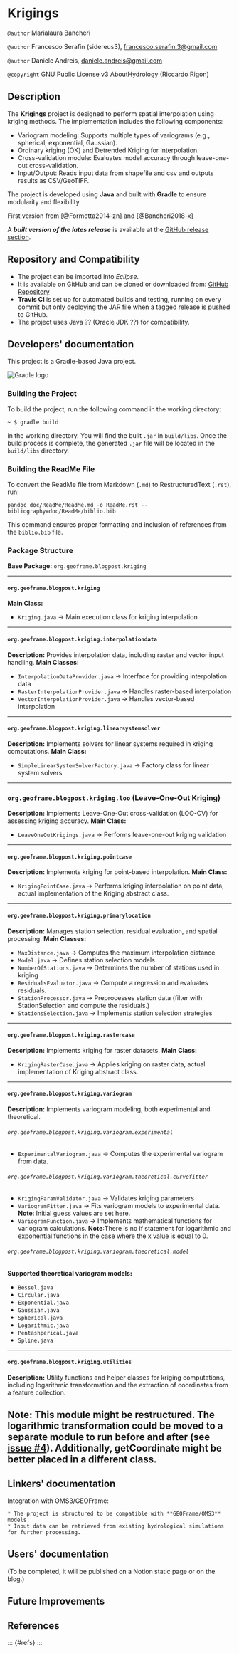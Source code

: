 # Krigings

`@author` Marialaura Bancheri

`@author` Francesco Serafin (sidereus3), francesco.serafin.3@gmail.com

`@author` Daniele Andreis, daniele.andreis@gmail.com


`@copyright` GNU Public License v3 AboutHydrology (Riccardo Rigon)

## Description

The **Krigings** project is designed to perform spatial interpolation using kriging methods.
The implementation includes the following components:

  *  Variogram modeling: Supports multiple types of variograms (e.g., spherical, exponential, Gaussian).
  *  Ordinary kriging (OK) and Detrended Kriging for interpolation.
  *  Cross-validation module: Evaluates model accuracy through leave-one-out cross-validation.
  *  Input/Output: Reads input data from shapefile and csv and outputs results as CSV/GeoTIFF.

The project is developed using **Java** and built with **Gradle** to ensure modularity and flexibility.

First version from [@Formetta2014-zn] and [@Bancheri2018-x]

A ***built version of the lates release*** is available at the [ GitHub release section](https://github.com/geoframecomponents/Krigings/releases).


## Repository and Compatibility

* The project can be imported into *Eclipse*.
* It is available on GitHub and can be cloned or downloaded from: [GitHub Repository](https://github.com/geoframecomponents/Krigings.git)
* **Travis CI** is set up for automated builds and testing, running on every commit but only deploying the JAR file when a tagged release is pushed to GitHub.
* The project uses Java ?? (Oracle JDK ??) for compatibility.


## Developers' documentation

This project is a Gradle-based Java project.

![Gradle logo](doc/ReadMe/gradle.png)

### Building the Project

To build the project, run the following command in the working directory:

    ~ $ gradle build

in the working directory. You will find the built `.jar` in `build/libs`.
Once the build process is complete, the generated `.jar` file will be located in the `build/libs` directory.

### Building the ReadMe File

To convert the ReadMe file from Markdown (`.md`) to RestructuredText (`.rst`), run:

    pandoc doc/ReadMe/ReadMe.md -o ReadMe.rst --bibliography=doc/ReadMe/biblio.bib

This command ensures proper formatting and inclusion of references from the `biblio.bib` file.



### Package Structure

**Base Package:** `org.geoframe.blogpost.kriging`

---

#### `org.geoframe.blogpost.kriging`
**Main Class:**
- `Kriging.java` → Main execution class for kriging interpolation

---

#### `org.geoframe.blogpost.kriging.interpolationdata`


**Description:** Provides interpolation data, including raster and vector input handling.
**Main Classes:**
- `InterpolationDataProvider.java` → Interface for providing interpolation data
- `RasterInterpolationProvider.java` → Handles raster-based interpolation
- `VectorInterpolationProvider.java` → Handles vector-based interpolation

---

#### `org.geoframe.blogpost.kriging.linearsystemsolver`
**Description:** Implements solvers for linear systems required in kriging computations.
**Main Class:**
- `SimpleLinearSystemSolverFactory.java` → Factory class for linear system solvers

---

### `org.geoframe.blogpost.kriging.loo` (Leave-One-Out Kriging)
**Description:** Implements Leave-One-Out cross-validation (LOO-CV) for assessing kriging accuracy.
**Main Class:**
- `LeaveOneOutKrigings.java` → Performs leave-one-out kriging validation

---

#### `org.geoframe.blogpost.kriging.pointcase`
**Description:** Implements kriging for point-based interpolation.
**Main Class:**
- `KrigingPointCase.java` → Performs kriging interpolation on point data, actual implementation of the Kriging abstract class.

---

#### `org.geoframe.blogpost.kriging.primarylocation`
**Description:** Manages station selection, residual evaluation, and spatial processing.
**Main Classes:**
- `MaxDistance.java` → Computes the maximum interpolation distance
- `Model.java` → Defines station selection models
- `NumberOfStations.java` → Determines the number of stations used in kriging
- `ResidualsEvaluator.java` → Compute a regression and evaluates residuals.
- `StationProcessor.java` → Preprocesses station data (filter with StationSelection and compute the residuals.)
- `StationsSelection.java` → Implements station selection strategies

---

#### `org.geoframe.blogpost.kriging.rastercase`
**Description:** Implements kriging for raster datasets.
**Main Class:**
- `KrigingRasterCase.java` → Applies kriging on raster data, actual implementation of Kriging abstract class.

---

#### `org.geoframe.blogpost.kriging.variogram`
**Description:** Implements variogram modeling, both experimental and theoretical.


###### `org.geoframe.blogpost.kriging.variogram.experimental`
- `ExperimentalVariogram.java` → Computes the experimental variogram from data.

###### `org.geoframe.blogpost.kriging.variogram.theoretical.curvefitter`
- `KrigingParamValidator.java` → Validates kriging parameters
- `VariogramFitter.java` → Fits variogram models to experimental data. **Note**:  Initial guess values are set here.
- `VariogramFunction.java` → Implements mathematical functions for variogram calculations. **Note**:There is no if statement for logarithmic and exponential functions in the case where the x value is equal to 0.

###### `org.geoframe.blogpost.kriging.variogram.theoretical.model`
**Supported theoretical variogram models:**
- `Bessel.java`
- `Circular.java`
- `Exponential.java`
- `Gaussian.java`
- `Spherical.java`
- `Logarithmic.java`
- `Pentashperical.java`
- `Spline.java`

---

#### `org.geoframe.blogpost.kriging.utilities`
**Description:** Utility functions and helper classes for kriging computations, including logarithmic transformation and the extraction of coordinates from a feature collection.

**Note**: This module might be restructured. The logarithmic transformation could be moved to a separate module to run before and after (see [issue #4](https://github.com/bubbobne/Krigings/issues/4)).
Additionally, getCoordinate might be better placed in a different class.
---


## Linkers' documentation

Integration with OMS3/GEOFrame:

    * The project is structured to be compatible with **GEOFrame/OMS3** models.
    * Input data can be retrieved from existing hydrological simulations for further processing.


## Users' documentation

(To be completed, it will be published on a Notion static page or on the blog.)


##  Future Improvements



## References

::: {#refs}
:::
